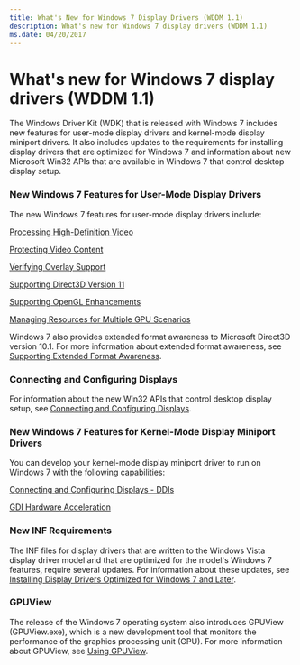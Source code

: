 ```yaml
---
title: What's New for Windows 7 Display Drivers (WDDM 1.1)
description: What's new for Windows 7 display drivers (WDDM 1.1)
ms.date: 04/20/2017
---
```


# What's new for Windows 7 display drivers (WDDM 1.1)


The Windows Driver Kit (WDK) that is released with Windows 7 includes new features for user-mode display drivers and kernel-mode display miniport drivers. It also includes updates to the requirements for installing display drivers that are optimized for Windows 7 and information about new Microsoft Win32 APIs that are available in Windows 7 that control desktop display setup.

### <span id="new_windows_7_features_for_user_mode_display_drivers"></span><span id="NEW_WINDOWS_7_FEATURES_FOR_USER_MODE_DISPLAY_DRIVERS"></span>New Windows 7 Features for User-Mode Display Drivers

The new Windows 7 features for user-mode display drivers include:

[Processing High-Definition Video](processing-high-definition-video.md)

[Protecting Video Content](protecting-video-content.md)

[Verifying Overlay Support](verifying-overlay-support.md)

[Supporting Direct3D Version 11](supporting-direct3d-version-11.md)

[Supporting OpenGL Enhancements](supporting-opengl-enhancements.md)

[Managing Resources for Multiple GPU Scenarios](managing-resources-for-multiple-gpu-scenarios.md)

Windows 7 also provides extended format awareness to Microsoft Direct3D version 10.1. For more information about extended format awareness, see [Supporting Extended Format Awareness](supporting-extended-format-awareness.md).

### <span id="connecting_and_configuring_displays"></span><span id="CONNECTING_AND_CONFIGURING_DISPLAYS"></span>Connecting and Configuring Displays

For information about the new Win32 APIs that control desktop display setup, see [Connecting and Configuring Displays](connecting-and-configuring-displays.md).

### <span id="new_windows_7_features_for_kernel_mode_display_miniport_drivers"></span><span id="NEW_WINDOWS_7_FEATURES_FOR_KERNEL_MODE_DISPLAY_MINIPORT_DRIVERS"></span>New Windows 7 Features for Kernel-Mode Display Miniport Drivers

You can develop your kernel-mode display miniport driver to run on Windows 7 with the following capabilities:

[Connecting and Configuring Displays - DDIs](ccd-ddis.md)

[GDI Hardware Acceleration](gdi-hardware-acceleration.md)

### <span id="new_inf_requirements"></span><span id="NEW_INF_REQUIREMENTS"></span>New INF Requirements

The INF files for display drivers that are written to the Windows Vista display driver model and that are optimized for the model's Windows 7 features, require several updates. For information about these updates, see [Installing Display Drivers Optimized for Windows 7 and Later](installing-display-drivers-optimized-for-windows-7-and-later.md).

### <span id="gpuview"></span><span id="GPUVIEW"></span>GPUView

The release of the Windows 7 operating system also introduces GPUView (GPUView.exe), which is a new development tool that monitors the performance of the graphics processing unit (GPU). For more information about GPUView, see [Using GPUView](using-gpuview.md).

 

 





